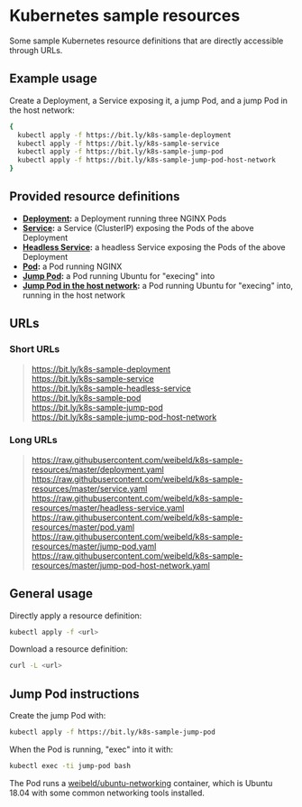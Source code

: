 # Kubernetes sample resources

Some sample Kubernetes resource definitions that are directly accessible through URLs.

## Example usage

Create a Deployment, a Service exposing it, a jump Pod, and a jump Pod in the host network:

```bash
{
  kubectl apply -f https://bit.ly/k8s-sample-deployment
  kubectl apply -f https://bit.ly/k8s-sample-service
  kubectl apply -f https://bit.ly/k8s-sample-jump-pod
  kubectl apply -f https://bit.ly/k8s-sample-jump-pod-host-network
}
```

## Provided resource definitions

- **[Deployment](deployment.yaml):** a Deployment running three NGINX Pods
- **[Service](service.yaml):** a Service (ClusterIP) exposing the Pods of the above Deployment
- **[Headless Service](headless-service.yaml):** a headless Service exposing the Pods of the above Deployment
- **[Pod](pod.yaml):** a Pod running NGINX
- **[Jump Pod](jump-pod.yaml):** a Pod running Ubuntu for "execing" into
- **[Jump Pod in the host network](jump-pod-host-network.yaml):** a Pod running Ubuntu for "execing" into, running in the host network

## URLs

### Short URLs

> <https://bit.ly/k8s-sample-deployment><br />
<https://bit.ly/k8s-sample-service><br />
<https://bit.ly/k8s-sample-headless-service><br />
<https://bit.ly/k8s-sample-pod><br />
<https://bit.ly/k8s-sample-jump-pod><br />
<https://bit.ly/k8s-sample-jump-pod-host-network>

### Long URLs

> <https://raw.githubusercontent.com/weibeld/k8s-sample-resources/master/deployment.yaml><br />
<https://raw.githubusercontent.com/weibeld/k8s-sample-resources/master/service.yaml><br />
<https://raw.githubusercontent.com/weibeld/k8s-sample-resources/master/headless-service.yaml><br />
<https://raw.githubusercontent.com/weibeld/k8s-sample-resources/master/pod.yaml><br />
<https://raw.githubusercontent.com/weibeld/k8s-sample-resources/master/jump-pod.yaml></br>
<https://raw.githubusercontent.com/weibeld/k8s-sample-resources/master/jump-pod-host-network.yaml>

## General usage

Directly apply a resource definition:

```bash
kubectl apply -f <url>
```

Download a resource definition:

```bash
curl -L <url>
```

## Jump Pod instructions

Create the jump Pod with:

```bash
kubectl apply -f https://bit.ly/k8s-sample-jump-pod
```

When the Pod is running, "exec" into it with:

```bash
kubectl exec -ti jump-pod bash
```

The Pod runs a [weibeld/ubuntu-networking](https://github.com/weibeld/docker-ubuntu-networking) container, which is Ubuntu 18.04 with some common networking tools installed.
